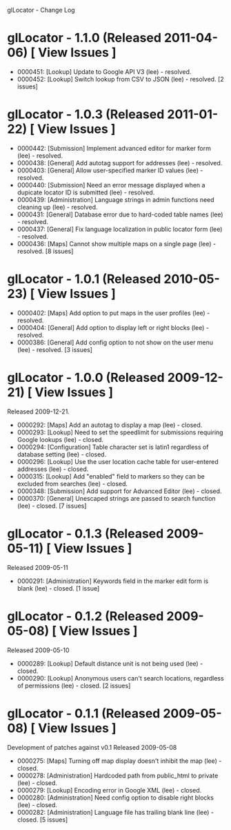 glLocator - Change Log

glLocator - 1.1.0 (Released 2011-04-06) [ View Issues ] 
====================================
- 0000451: [Lookup] Update to Google API V3 (lee) - resolved.
- 0000452: [Lookup] Switch lookup from CSV to JSON (lee) - resolved.
[2 issues]

glLocator - 1.0.3 (Released 2011-01-22) [ View Issues ]
=======================================
- 0000442: [Submission] Implement advanced editor for marker form (lee) - resolved.
- 0000438: [General] Add autotag support for addresses (lee) - resolved.
- 0000403: [General] Allow user-specified marker ID values (lee) - resolved.
- 0000440: [Submission] Need an error message displayed when a dupicate locator ID is submitted (lee) - resolved.
- 0000439: [Administration] Language strings in admin functions need cleaning up (lee) - resolved.
- 0000431: [General] Database error due to hard-coded table names (lee) - resolved.
- 0000437: [General] Fix language localization in public locator form (lee) - resolved.
- 0000436: [Maps] Cannot show multiple maps on a single page (lee) - resolved.
[8 issues]

glLocator - 1.0.1 (Released 2010-05-23) [ View Issues ]
=======================================
- 0000402: [Maps] Add option to put maps in the user profiles (lee) - resolved.
- 0000404: [General] Add option to display left or right blocks (lee) - resolved.
- 0000386: [General] Add config option to not show on the user menu (lee) - resolved.
[3 issues]

glLocator - 1.0.0 (Released 2009-12-21) [ View Issues ]
=======================================

Released 2009-12-21.

- 0000292: [Maps] Add an autotag to display a map (lee) - closed.
- 0000293: [Lookup] Need to set the speedlimit for submissions requiring Google lookups (lee) - closed.
- 0000294: [Configuration] Table character set is latin1 regardless of database setting (lee) - closed.
- 0000296: [Lookup] Use the user location cache table for user-entered addresses (lee) - closed.
- 0000315: [Lookup] Add "enabled" field to markers so they can be excluded from searches (lee) - closed.
- 0000348: [Submission] Add support for Advanced Editor (lee) - closed.
- 0000370: [General] Unescaped strings are passed to search function (lee) - closed.
[7 issues]

glLocator - 0.1.3 (Released 2009-05-11) [ View Issues ]
=======================================

Released 2009-05-11

- 0000291: [Administration] Keywords field in the marker edit form is blank (lee) - closed.
[1 issue]

glLocator - 0.1.2 (Released 2009-05-08) [ View Issues ]
=======================================

Released 2009-05-10

- 0000289: [Lookup] Default distance unit is not being used (lee) - closed.
- 0000290: [Lookup] Anonymous users can't search locations, regardless of permissions (lee) - closed.
[2 issues]

glLocator - 0.1.1 (Released 2009-05-08) [ View Issues ]
=======================================

Development of patches against v0.1
Released 2009-05-08

- 0000275: [Maps] Turning off map display doesn't inhibit the map (lee) - closed.
- 0000278: [Administration] Hardcoded path from public_html to private (lee) - closed.
- 0000279: [Lookup] Encoding error in Google XML (lee) - closed.
- 0000280: [Administration] Need config option to disable right blocks (lee) - closed.
- 0000282: [Administration] Language file has trailing blank line (lee) - closed.
[5 issues]

